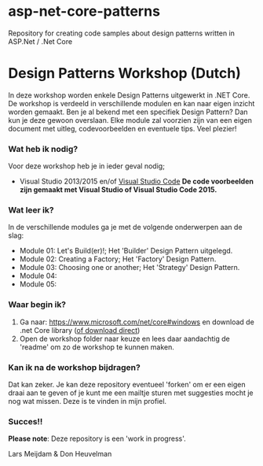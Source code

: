 # asp-net-core-patterns
Repository for creating code samples about design patterns written in ASP.Net / .Net Core


# Design Patterns Workshop (Dutch)

In deze workshop worden enkele Design Patterns uitgewerkt in .NET Core. De workshop is verdeeld in verschillende modulen en kan naar eigen inzicht worden gemaakt. 
Ben je al bekend met een specifiek Design Pattern? Dan kun je deze gewoon overslaan. Elke module zal voorzien zijn van een eigen document met uitleg, codevoorbeelden en eventuele tips.
Veel plezier!

### Wat heb ik nodig?
Voor deze workshop heb je in ieder geval nodig;
- Visual Studio 2013/2015 en/of [Visual Studio Code](https://code.visualstudio.com/)
**De code voorbeelden zijn gemaakt met Visual Studio of Visual Studio Code 2015.**


### Wat leer ik?
In de verschillende modules ga je met de volgende onderwerpen aan de slag:
- Module 01: Let's Build(er)!; Het 'Builder' Design Pattern uitgelegd.
- Module 02: Creating a Factory; Het 'Factory' Design Pattern.
- Module 03: Choosing one or another; Het 'Strategy' Design Pattern.
- Module 04: 
- Module 05: 

### Waar begin ik?

1.	Ga naar: https://www.microsoft.com/net/core#windows en download de .net Core library ([of download direct](https://go.microsoft.com/fwlink/?LinkID=809122]))
2.	Open de workshop folder naar keuze en lees daar aandachtig de 'readme' om zo de workshop te kunnen maken.


### Kan ik na de workshop bijdragen?
Dat kan zeker. Je kan deze repository eventueel 'forken' om er een eigen draai aan te geven of je kunt me een mailtje sturen met suggesties mocht je nog wat missen. Deze is te vinden in mijn profiel.

### Succes!!


**Please note**: Deze repository is een 'work in progress'.

Lars Meijdam & Don Heuvelman
